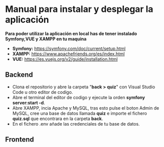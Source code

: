 # Manual para instalar y desplegar la aplicación

**Para poder utilizar la aplicación en local has de tener instalado Symfony,VUE y XAMPP en tu maquina**

- **Symfony:** https://symfony.com/doc/current/setup.html
- **XAMPP:** https://www.apachefriends.org/es/index.html
- **VUE:** https://es.vuejs.org/v2/guide/installation.html


## Backend
- Clona el repositorio y abre la carpeta "**back > quiz**" con Visual Studio Code u otro editor de codigo.
- Abre el terminal del editor de codigo y ejecute la orden **symfony server:start -d**.
- Abre XAMPP, incia Apache y MySQL, tras esto pulse el boton Admin de MySQL, cree una base de datos llamada **quiz** e importe el fichero **quiz.sql** que encontrara en la carpeta **back**.
- En el fichero .env añade las credenciales de tu base de datos.

## Frontend

